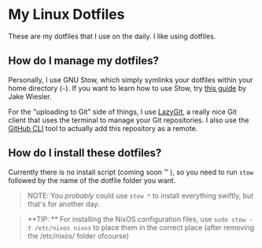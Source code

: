 # My Linux Dotfiles
These are my dotfiles that I use on the daily. I like using dotfiles.

## How do I manage my dotfiles?
Personally, I use GNU Stow, which simply symlinks your dotfiles within your home directory (`~`). If you want to learn how to use Stow, try [this guide](https://www.jakewiesler.com/blog/managing-dotfiles) by Jake Wiesler.

For the "uploading to Git" side of things, I use [LazyGit](https://github.com/jesseduffield/lazygit), a really nice Git client that uses the terminal to manage your Git repositories. I also use the [GitHub CLI](https://github.com/cli/cli) tool to actually add this repository as a remote.

## How do I install these dotfiles?
Currently there is no install script (coming soon :tm: ), so you need to run `stow` followed by the name of the dotfile folder you want.
> NOTE: You *probably* could use `stow *` to install everything swiftly, but that's for another day.

> **TIP: ** For installing the NixOS configuration files, use `sudo stow -t /etc/nixos nixos` to place them in the correct place (after removing the /etc/nixos/ folder ofcourse)
